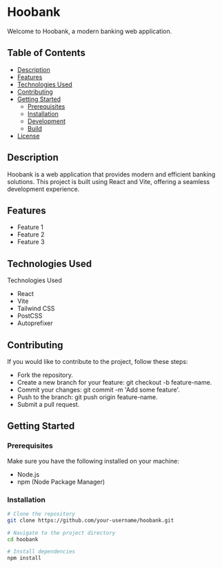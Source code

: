 # Hoobank

Welcome to Hoobank, a modern banking web application.

## Table of Contents

- [Description](#description)
- [Features](#features)
- [Technologies Used](#technologies-used)
- [Contributing](#contributing)
- [Getting Started](#getting-started)
  - [Prerequisites](#prerequisites)
  - [Installation](#installation)
  - [Development](#development)
  - [Build](#build)
- [License](#license)

## Description

Hoobank is a web application that provides modern and efficient banking solutions. This project is built using React and Vite, offering a seamless development experience.

## Features

- Feature 1
- Feature 2
- Feature 3

## Technologies Used

Technologies Used
- React
- Vite
- Tailwind CSS
- PostCSS
- Autoprefixer

## Contributing

If you would like to contribute to the project, follow these steps:

- Fork the repository.
- Create a new branch for your feature: git checkout -b feature-name.
- Commit your changes: git commit -m 'Add some feature'.
- Push to the branch: git push origin feature-name.
- Submit a pull request.

## Getting Started

### Prerequisites

Make sure you have the following installed on your machine:

- Node.js
- npm (Node Package Manager)

### Installation

```bash
# Clone the repository
git clone https://github.com/your-username/hoobank.git

# Navigate to the project directory
cd hoobank

# Install dependencies
npm install

